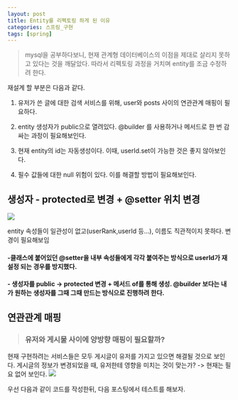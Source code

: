 ```yaml
---
layout: post
title: Entity를 리펙토링 하게 된 이유
categories: 스프링_구현
tags: [spring]
---
```

> mysql을 공부하다보니, 현재 관계형 데이터베이스의 이점을 제대로 살리지 못하고 있다는 것을 깨달았다. 따라서 리펙토링 과정을 거치며 entity를 조금 수정하려 한다.



재설계 할 부분은 다음과 같다.

1. 유저가 쓴 글에 대한 검색 서비스를 위해, user와 posts 사이의 연관관계 매핑이 필요하다.

2. entity 생성자가 public으로 열려있다. @builder 를 사용하거나 메서드로 한 번 감싸는 과정이 필요해보인다.

3. 현재 entity의 id는 자동생성이다. 이때, userId.set이 가능한 것은 좋지 않아보인다.

4. 필수 값들에 대한 null 위험이 있다. 이를 해결할 방법이 필요해보인다.


## 생성자 - protected로 변경 + @setter 위치 변경

![](https://velog.velcdn.com/images/yooonwodyd/post/5b0ad208-e644-4b81-80d3-cf5a229e5a0c/image.png)

entity 속성들이 일관성이 없고(userRank,userId 등...), 이름도 직관적이지 못하다.
변경이 필요해보임

#### -클래스에 붙어있던 @setter을 내부 속성들에게 각각 붙여주는 방식으로 userId가 재설정 되는 경우를 방지했다.
#### - 생성자를 public -> protected 변경 + 메서드 of를 통해 생성. @builder 보다는 내가 원하는 생성자를 그때 그때 만드는 방식으로 진행하려 한다.


## 연관관계 매핑

> ### 유저와 게시물 사이에 양방향 매핑이 필요할까?
현재 구현하려는 서비스들은 모두 게시글이 유저를 가지고 있으면 해결될 것으로 보인다. 게시글의 정보가 변경되었을 때, 유저한테 영향을 미치는 것이 맞는가?
-> 현재는 필요 없어 보인다.
![](https://velog.velcdn.com/images/yooonwodyd/post/8343e571-df6b-4613-97c6-eac610fbcee1/image.png)


우선 다음과 같이 코드를 작성한뒤, 다음 포스팅에서 테스트를 해보자.





